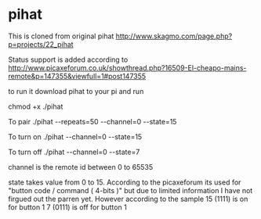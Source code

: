 pihat
=====
This is cloned from original pihat http://www.skagmo.com/page.php?p=projects/22_pihat

Status support is added according to http://www.picaxeforum.co.uk/showthread.php?16509-El-cheapo-mains-remote&p=147355&viewfull=1#post147355

to run it download pihat to your pi and run

chmod +x ./pihat

To pair
./pihat --repeats=50 --channel=0 --state=15

To turn on
./pihat --channel=0 --state=15

To turn off
./pihat --channel=0 --state=7

channel is the remote id between 0 to 65535

state takes value from 0 to 15. According to the picaxeforum its used for "button code / command ( 4-bits )" but due to limited information I have not firgued out the parren yet. However according to the sample
15 (1111) is on for button 1 
7  (0111) is off for button 1

